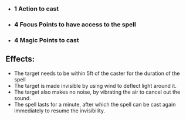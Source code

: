 - ### 1 Action to cast
- ### 4 Focus Points to have access to the spell
- ### 4 Magic Points to cast

## Effects:
- The target needs to be within 5ft of the caster for the duration of the spell
- The target is made invisible by using wind to deflect light around it.
- The target also makes no noise, by vibrating the air to cancel out the sound.
- The spell lasts for a minute, after which the spell can be cast again immediately to resume the invisibility.